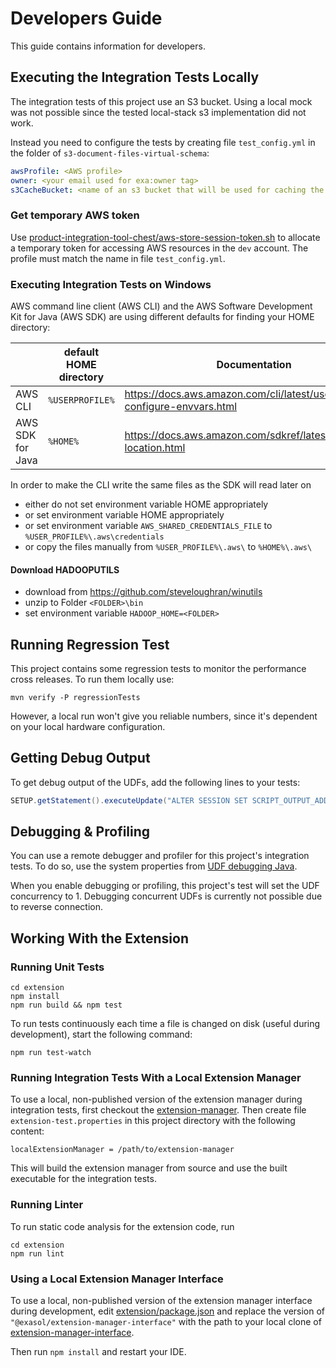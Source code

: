 # Developers Guide

This guide contains information for developers.

## Executing the Integration Tests Locally

The integration tests of this project use an S3 bucket. Using a local mock was not possible since the tested local-stack s3 implementation did not work.

Instead you need to configure the tests by creating file `test_config.yml` in the folder of `s3-document-files-virtual-schema`:

```yml
awsProfile: <AWS profile>
owner: <your email used for exa:owner tag>
s3CacheBucket: <name of an s3 bucket that will be used for caching the test files (optional)>
```

### Get temporary AWS token

Use [product-integration-tool-chest/aws-store-session-token.sh](https://github.com/exasol/product-integration-tool-chest/blob/main/aws-store-session-token.sh) to allocate a temporary token for accessing AWS resources in the `dev` account. The profile must match the name in file `test_config.yml`.

### Executing Integration Tests on Windows

AWS command line client (AWS CLI) and the AWS Software Development Kit for Java (AWS SDK) are using different defaults for finding your HOME directory:

|                  | default HOME directory | Documentation                                                               |
|------------------|------------------------|-----------------------------------------------------------------------------|
| AWS CLI          | `%USERPROFILE%`        | https://docs.aws.amazon.com/cli/latest/userguide/cli-configure-envvars.html |
| AWS SDK for Java | `%HOME%`               | https://docs.aws.amazon.com/sdkref/latest/guide/file-location.html          |

In order to make the CLI write the same files as the SDK will read later on
* either do not set environment variable HOME appropriately
* or set environment variable HOME appropriately
* or set environment variable `AWS_SHARED_CREDENTIALS_FILE` to `%USER_PROFILE%\.aws\credentials`
* or copy the files manually from `%USER_PROFILE%\.aws\` to `%HOME%\.aws\`

#### Download HADOOPUTILS

* download from https://github.com/steveloughran/winutils
* unzip to Folder `<FOLDER>\bin`
* set environment variable `HADOOP_HOME=<FOLDER>`

## Running Regression Test

This project contains some regression tests to monitor the performance cross releases. To run them locally use:

```shell
mvn verify -P regressionTests
```

However, a local run won't give you reliable numbers, since it's dependent on your local hardware configuration.

## Getting Debug Output

To get debug output of the UDFs, add the following lines to your tests:

```java
SETUP.getStatement().executeUpdate("ALTER SESSION SET SCRIPT_OUTPUT_ADDRESS = '127.0.0.1:3000';");
 ```

## Debugging & Profiling

You can use a remote debugger and profiler for this project's integration tests. To do so, use the system properties from [UDF debugging Java](https://github.com/exasol/udf-debugging-java/).

When you enable debugging or profiling, this project's test will set the UDF concurrency to 1. Debugging concurrent UDFs is currently not possible due to reverse connection.

## Working With the Extension

### Running Unit Tests

```shell
cd extension
npm install
npm run build && npm test
```

To run tests continuously each time a file is changed on disk (useful during development), start the following command:

```shell
npm run test-watch
```

### Running Integration Tests With a Local Extension Manager

To use a local, non-published version of the extension manager during integration tests, first checkout the [extension-manager](https://github.com/exasol/extension-manager). Then create file `extension-test.properties` in this project directory with the following content:

```properties
localExtensionManager = /path/to/extension-manager
```

This will build the extension manager from source and use the built executable for the integration tests.

### Running Linter

To run static code analysis for the extension code, run

```shell
cd extension
npm run lint
```

### Using a Local Extension Manager Interface

To use a local, non-published version of the extension manager interface during development, edit [extension/package.json](../../extension/package.json) and replace the version of `"@exasol/extension-manager-interface"` with the path to your local clone of [extension-manager-interface](https://github.com/exasol/extension-manager-interface).

Then run `npm install` and restart your IDE.
